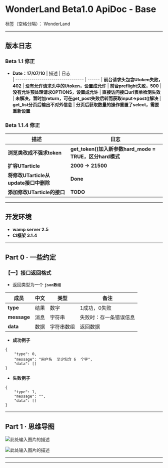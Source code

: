 ﻿# WonderLand Beta1.0 ApiDoc - Base

标签（空格分隔）： WonderLand

---

## **版本日志**

### **Beta 1.1 修正**
- **Date：17/07/10**
| 描述                               | 日志  
| ---------------------------------- | ------
| **前台请求头包含Utoken失败，402**  | **没有允许请求头中的Utoken，设置成允许**
| **前台preflight失败，500**         | **没有允许预处理请求OPTIONS，设置成允许**
| **直接访问接口url表单检测失效**    | **未解决，暂时加return，可在get_post失败后转而获取input->post()解决**
| **get_list分页后输出不对外信息**   | **分页后获取数量的操作重置了select，需要重新设置**


### **Beta 1.1.4 修正**
| 描述                               | 日志  
| ---------------------------------- | ------
| **浏览类改成不强求token**          | **get_token()加入新参数hard_mode = TRUE，区分hard模式**
| **扩容UTarticle**                  | **2000 -> 21500**
| **将修改UTarticle从update接口中删除**       | **Done**
| **添加修改UTarticle的接口**                 | **TODO**


---

## **开发环境**
- **wamp server 2.5**
- **CI框架 3.1.4**

---

## **Part 0 · 一些约定**

### **【一】接口返回格式**

- 返回类型为一个 **`json数组`**

| 成员        | 中文   | 类型       | 备注
| ----------- | ------ | ---------- | ----
| **type**    | 结果   | 数字       | 1成功，0失败 
| **message** | 消息   | 字符串     | 失败时：存一条错误信息
| **data**    | 数据   | 字符串数组 | 返回数据


- **成功例子**

```
{
	"type": 0,
	"message": "用户名  至少包含 6  个字",
	"data": []
}
```

- **失败例子**

```
{
	"type": 1,
	"message": "",
	"data": []
}
```

---

## **Part 1 · 思维导图**

![此处输入图片的描述][1]

![此处输入图片的描述][2]

---


---
  [1]: http://od690gqhu.bkt.clouddn.com/20177413159.png
  [2]: http://od690gqhu.bkt.clouddn.com/201776223736.png